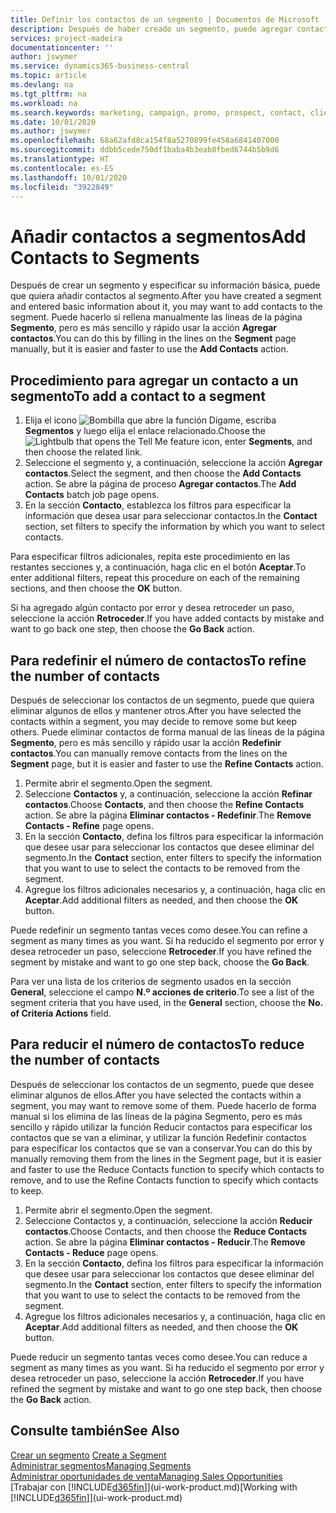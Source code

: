 ```yaml
---
title: Definir los contactos de un segmento | Documentos de Microsoft
description: Después de haber creado un segmento, puede agregar contactos al segmento, por ejemplo, como parte de una campaña de marketing dirigida a clientes particulares.
services: project-madeira
documentationcenter: ''
author: jswymer
ms.service: dynamics365-business-central
ms.topic: article
ms.devlang: na
ms.tgt_pltfrm: na
ms.workload: na
ms.search.keywords: marketing, campaign, promo, prospect, contact, client, customer
ms.date: 10/01/2020
ms.author: jswymer
ms.openlocfilehash: 68a62afd8ca154f8a5270899fe458a6841407000
ms.sourcegitcommit: ddbb5cede750df1baba4b3eab8fbed6744b5b9d6
ms.translationtype: HT
ms.contentlocale: es-ES
ms.lasthandoff: 10/01/2020
ms.locfileid: "3922849"
---
```

# <a name="add-contacts-to-segments"></a><span data-ttu-id="2a1a9-103">Añadir contactos a segmentos</span><span class="sxs-lookup"><span data-stu-id="2a1a9-103">Add Contacts to Segments</span></span>
<span data-ttu-id="2a1a9-104">Después de crear un segmento y especificar su información básica, puede que quiera añadir contactos al segmento.</span><span class="sxs-lookup"><span data-stu-id="2a1a9-104">After you have created a segment and entered basic information about it, you may want to add contacts to the segment.</span></span> <span data-ttu-id="2a1a9-105">Puede hacerlo si rellena manualmente las líneas de la página **Segmento**, pero es más sencillo y rápido usar la acción **Agregar contactos**.</span><span class="sxs-lookup"><span data-stu-id="2a1a9-105">You can do this by filling in the lines on the **Segment** page manually, but it is easier and faster to use the **Add Contacts** action.</span></span>

## <a name="to-add-a-contact-to-a-segment"></a><span data-ttu-id="2a1a9-106">Procedimiento para agregar un contacto a un segmento</span><span class="sxs-lookup"><span data-stu-id="2a1a9-106">To add a contact to a segment</span></span>
1. <span data-ttu-id="2a1a9-107">Elija el icono ![Bombilla que abre la función Dígame](media/ui-search/search_small.png "Dígame qué desea hacer"), escriba **Segmentos** y luego elija el enlace relacionado.</span><span class="sxs-lookup"><span data-stu-id="2a1a9-107">Choose the ![Lightbulb that opens the Tell Me feature](media/ui-search/search_small.png "Tell me what you want to do") icon, enter **Segments**, and then choose the related link.</span></span>  
2. <span data-ttu-id="2a1a9-108">Seleccione el segmento y, a continuación, seleccione la acción **Agregar contactos**.</span><span class="sxs-lookup"><span data-stu-id="2a1a9-108">Select the segment, and then choose the **Add Contacts** action.</span></span> <span data-ttu-id="2a1a9-109">Se abre la página de proceso **Agregar contactos**.</span><span class="sxs-lookup"><span data-stu-id="2a1a9-109">The **Add Contacts** batch job page opens.</span></span>
3. <span data-ttu-id="2a1a9-110">En la sección **Contacto**, establezca los filtros para especificar la información que desea usar para seleccionar contactos.</span><span class="sxs-lookup"><span data-stu-id="2a1a9-110">In the **Contact** section, set filters to specify the information by which you want to select contacts.</span></span>

<span data-ttu-id="2a1a9-111">Para especificar filtros adicionales, repita este procedimiento en las restantes secciones y, a continuación, haga clic en el botón **Aceptar**.</span><span class="sxs-lookup"><span data-stu-id="2a1a9-111">To enter additional filters, repeat this procedure on each of the remaining sections, and then choose the **OK** button.</span></span>

<span data-ttu-id="2a1a9-112">Si ha agregado algún contacto por error y desea retroceder un paso, seleccione la acción **Retroceder**.</span><span class="sxs-lookup"><span data-stu-id="2a1a9-112">If you have added contacts by mistake and want to go back one step, then choose the **Go Back** action.</span></span>

## <a name="to-refine-the-number-of-contacts"></a><span data-ttu-id="2a1a9-113">Para redefinir el número de contactos</span><span class="sxs-lookup"><span data-stu-id="2a1a9-113">To refine the number of contacts</span></span>
<span data-ttu-id="2a1a9-114">Después de seleccionar los contactos de un segmento, puede que quiera eliminar algunos de ellos y mantener otros.</span><span class="sxs-lookup"><span data-stu-id="2a1a9-114">After you have selected the contacts within a segment, you may decide to remove some but keep others.</span></span> <span data-ttu-id="2a1a9-115">Puede eliminar contactos de forma manual de las líneas de la página **Segmento**, pero es más sencillo y rápido usar la acción **Redefinir contactos**.</span><span class="sxs-lookup"><span data-stu-id="2a1a9-115">You can manually remove contacts from the lines on the **Segment** page, but it is easier and faster to use the **Refine Contacts** action.</span></span>

1. <span data-ttu-id="2a1a9-116">Permite abrir el segmento.</span><span class="sxs-lookup"><span data-stu-id="2a1a9-116">Open the segment.</span></span>
2. <span data-ttu-id="2a1a9-117">Seleccione **Contactos** y, a continuación, seleccione la acción **Refinar contactos**.</span><span class="sxs-lookup"><span data-stu-id="2a1a9-117">Choose **Contacts**, and then choose the **Refine Contacts** action.</span></span> <span data-ttu-id="2a1a9-118">Se abre la página **Eliminar contactos - Redefinir**.</span><span class="sxs-lookup"><span data-stu-id="2a1a9-118">The **Remove Contacts - Refine** page opens.</span></span>
3. <span data-ttu-id="2a1a9-119">En la sección **Contacto**, defina los filtros para especificar la información que desee usar para seleccionar los contactos que desee eliminar del segmento.</span><span class="sxs-lookup"><span data-stu-id="2a1a9-119">In the **Contact** section, enter filters to specify the information that you want to use to select the contacts to be removed from the segment.</span></span>
4. <span data-ttu-id="2a1a9-120">Agregue los filtros adicionales necesarios y, a continuación, haga clic en **Aceptar**.</span><span class="sxs-lookup"><span data-stu-id="2a1a9-120">Add additional filters as needed, and then choose the **OK** button.</span></span>

<span data-ttu-id="2a1a9-121">Puede redefinir un segmento tantas veces como desee.</span><span class="sxs-lookup"><span data-stu-id="2a1a9-121">You can refine a segment as many times as you want.</span></span> <span data-ttu-id="2a1a9-122">Si ha reducido el segmento por error y desea retroceder un paso, seleccione **Retroceder**.</span><span class="sxs-lookup"><span data-stu-id="2a1a9-122">If you have refined the segment by mistake and want to go one step back, choose the **Go Back**.</span></span>

<span data-ttu-id="2a1a9-123">Para ver una lista de los criterios de segmento usados en la sección **General**, seleccione el campo **N.º acciones de criterio**.</span><span class="sxs-lookup"><span data-stu-id="2a1a9-123">To see a list of the segment criteria that you have used, in the **General** section, choose the **No. of Criteria Actions** field.</span></span>

## <a name="to-reduce-the-number-of-contacts"></a><span data-ttu-id="2a1a9-124">Para reducir el número de contactos</span><span class="sxs-lookup"><span data-stu-id="2a1a9-124">To reduce the number of contacts</span></span>
<span data-ttu-id="2a1a9-125">Después de seleccionar los contactos de un segmento, puede que desee eliminar algunos de ellos.</span><span class="sxs-lookup"><span data-stu-id="2a1a9-125">After you have selected the contacts within a segment, you may want to remove some of them.</span></span> <span data-ttu-id="2a1a9-126">Puede hacerlo de forma manual si los elimina de las líneas de la página Segmento, pero es más sencillo y rápido utilizar la función Reducir contactos para especificar los contactos que se van a eliminar, y utilizar la función Redefinir contactos para especificar los contactos que se van a conservar.</span><span class="sxs-lookup"><span data-stu-id="2a1a9-126">You can do this by manually removing them from the lines in the Segment page, but it is easier and faster to use the Reduce Contacts function to specify which contacts to remove, and to use the Refine Contacts function to specify which contacts to keep.</span></span>

1. <span data-ttu-id="2a1a9-127">Permite abrir el segmento.</span><span class="sxs-lookup"><span data-stu-id="2a1a9-127">Open the segment.</span></span>
2. <span data-ttu-id="2a1a9-128">Seleccione Contactos y, a continuación, seleccione la acción **Reducir contactos**.</span><span class="sxs-lookup"><span data-stu-id="2a1a9-128">Choose Contacts, and then choose the **Reduce Contacts** action.</span></span> <span data-ttu-id="2a1a9-129">Se abre la página **Eliminar contactos - Reducir**.</span><span class="sxs-lookup"><span data-stu-id="2a1a9-129">The **Remove Contacts - Reduce** page opens.</span></span>
3. <span data-ttu-id="2a1a9-130">En la sección **Contacto**, defina los filtros para especificar la información que desee usar para seleccionar los contactos que desee eliminar del segmento.</span><span class="sxs-lookup"><span data-stu-id="2a1a9-130">In the **Contact** section, enter filters to specify the information that you want to use to select the contacts to be removed from the segment.</span></span>
4. <span data-ttu-id="2a1a9-131">Agregue los filtros adicionales necesarios y, a continuación, haga clic en **Aceptar**.</span><span class="sxs-lookup"><span data-stu-id="2a1a9-131">Add additional filters as needed, and then choose the **OK** button.</span></span>

<span data-ttu-id="2a1a9-132">Puede reducir un segmento tantas veces como desee.</span><span class="sxs-lookup"><span data-stu-id="2a1a9-132">You can reduce a segment as many times as you want.</span></span> <span data-ttu-id="2a1a9-133">Si ha reducido el segmento por error y desea retroceder un paso, seleccione la acción **Retroceder**.</span><span class="sxs-lookup"><span data-stu-id="2a1a9-133">If you have refined the segment by mistake and want to go one step back, then choose the **Go Back** action.</span></span>

## <a name="see-also"></a><span data-ttu-id="2a1a9-134">Consulte también</span><span class="sxs-lookup"><span data-stu-id="2a1a9-134">See Also</span></span>
<span data-ttu-id="2a1a9-135">[Crear un segmento](marketing-how-create-segment.md) </span><span class="sxs-lookup"><span data-stu-id="2a1a9-135">[Create a Segment](marketing-how-create-segment.md) </span></span>  
[<span data-ttu-id="2a1a9-136">Administrar segmentos</span><span class="sxs-lookup"><span data-stu-id="2a1a9-136">Managing Segments</span></span>](marketing-segments.md)  
[<span data-ttu-id="2a1a9-137">Administrar oportunidades de venta</span><span class="sxs-lookup"><span data-stu-id="2a1a9-137">Managing Sales Opportunities</span></span>](marketing-manage-sales-opportunities.md)  
<span data-ttu-id="2a1a9-138">[Trabajar con [!INCLUDE[d365fin](includes/d365fin_md.md)]](ui-work-product.md)</span><span class="sxs-lookup"><span data-stu-id="2a1a9-138">[Working with [!INCLUDE[d365fin](includes/d365fin_md.md)]](ui-work-product.md)</span></span>  
